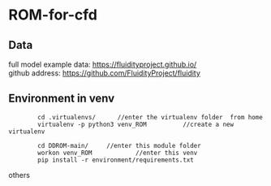 # ROM-for-cfd  

## Data
full model example data:  https://fluidityproject.github.io/  
github address: https://github.com/FluidityProject/fluidity  
## Environment in venv

```
        cd .virtualenvs/      //enter the virtualenv folder  from home
        virtualenv -p python3 venv_ROM          //create a new virtualenv  
```

```
        cd DDROM-main/     //enter this module folder  
        workon venv_ROM            //enter this venv  
        pip install -r environment/requirements.txt  
  ```
others
